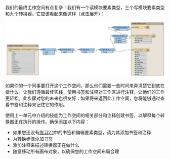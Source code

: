 我们的最终工作空间有点复杂！我们有一个读模块要素类型，三个写模块要素类型和九个转换器。它应该看起来像这样（点击展开）：

![](./Images/final-workspace-unorganized.png)

如果你的一个同事要打开这个工作空间，那么他们需要一些时间来弄清楚它到底在做什么。让我们遵循最佳实践，使用书签和注释对工作区进行注释，让他们的工作更轻松。此步骤对您的未来也很友好：如果将来返回此工作空间，您将能够通过查看书签和注释来记住它的作用。

使用上一单元中介绍的技能为工作空间的相关部分和注释创建书签，以解释每个转换器正在执行的操作。确保添加以下内容：

- 如果您还没有[练习2.1](../2.translations/2.03.ex2.1.md)中的书签和编辑要素类型，请为其添加书签和注释
- 为转换步骤添加书签
- 添加注释来描述转换器正在做什么
- 随意移动所有画布对象，以确保您的工作空间布局合理

